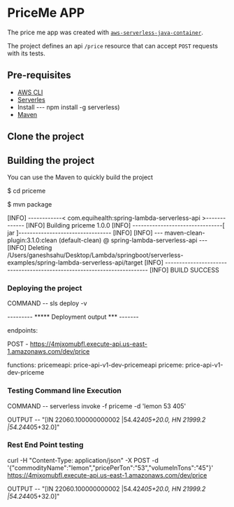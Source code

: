 # PriceMe APP
The price me app was created with [`aws-serverless-java-container`](https://github.com/awslabs/aws-serverless-java-container).


The project defines an api `/price` resource that can accept `POST` requests with its tests.

## Pre-requisites
* [AWS CLI](https://aws.amazon.com/cli/)
* [Serverles](https://www.serverless.com/)
* Install ---  npm install -g serverless)
* [Maven](https://maven.apache.org/)

## Clone the project

## Building the project
You can use the Maven to quickly build the project

$ cd priceme

$ mvn  package


[INFO] ------------< com.equihealth:spring-lambda-serverless-api >-------------
[INFO] Building priceme 1.0.0
[INFO] --------------------------------[ jar ]---------------------------------
[INFO]
[INFO] --- maven-clean-plugin:3.1.0:clean (default-clean) @ spring-lambda-serverless-api ---
[INFO] Deleting /Users/ganeshsahu/Desktop/Lambda/springboot/serverless-examples/spring-lambda-serverless-api/target
[INFO] ------------------------------------------------------------------------
[INFO] BUILD SUCCESS


### Deploying the project
COMMAND -- sls deploy -v


--------- *****  Deployment output *** -------

endpoints:

  POST - https://4mjxomubfl.execute-api.us-east-1.amazonaws.com/dev/price
  
functions:
  pricemeapi: price-api-v1-dev-pricemeapi
  priceme: price-api-v1-dev-priceme
  


###  Testing Command line Execution

COMMAND -- serverless invoke -f priceme -d 'lemon 53 405'

OUTPUT -- "[IN  22060.100000000002 |54.42*405+20.0, HN  21999.2 |54.24*405+32.0]"


###  Rest End Point testing
curl -H "Content-Type: application/json" -X POST -d '{"commodityName":"lemon","pricePerTon":"53","volumeInTons":"45"}' https://4mjxomubfl.execute-api.us-east-1.amazonaws.com/dev/price

OUTPUT -- "[IN  22060.100000000002 |54.42*405+20.0, HN  21999.2 |54.24*405+32.0]"


